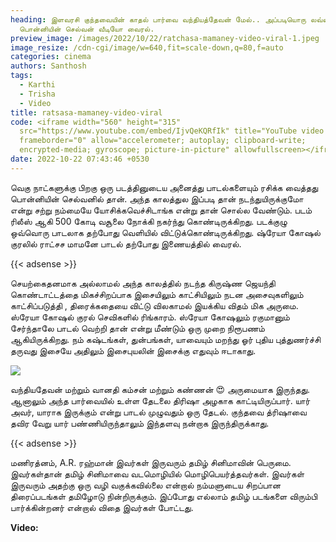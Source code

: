 ```yaml
---
heading: இளவரசி குந்தவையின் காதல் பார்வை வந்தியத்தேவன் மேல்.. அப்படியொரு லவ்வு..
  பொன்னியின் செல்வன் வீடியோ வைரல்.
preview_image: /images/2022/10/22/ratchasa-mamaney-video-viral-1.jpeg
image_resize: /cdn-cgi/image/w=640,fit=scale-down,q=80,f=auto
categories: cinema
authors: Santhosh
tags:
  - Karthi
  - Trisha
  - Video
title: ratsasa-mamaney-video-viral
code: <iframe width="560" height="315"
  src="https://www.youtube.com/embed/IjvQeKQRfIk" title="YouTube video player"
  frameborder="0" allow="accelerometer; autoplay; clipboard-write;
  encrypted-media; gyroscope; picture-in-picture" allowfullscreen></iframe>
date: 2022-10-22 07:43:46 +0530
---
```



வெகு நாட்களுக்கு பிறகு ஒரு படத்தினுடைய அனைத்து பாடல்களையும் ரசிக்க வைத்தது பொன்னியின் செல்வனில் தான். அந்த காலத்துல இப்படி தான் நடந்துயிருக்குமோ என்று சற்று நம்மையே யோசிக்கவெச்சிடாங்க என்று தான் சொல்ல வேண்டும். படம் ரிலீஸ் ஆகி 500 கோடி வசூலை நோக்கி நகர்ந்து கொண்டிருக்கிறது. படக்குழு ஒவ்வொரு பாடலாக தற்போது வெளியில் விட்டுக்கொண்டிருக்கிறது. ஷ்ரேயா கோஷல் குரலில் ராட்சச மாமனே பாடல் தற்போது இணையத்தில் வைரல்.

{{< adsense >}}

செயற்கைதனமாக அல்லாமல் அந்த காலத்தில் நடந்த கிருஷ்ண ஜெயந்தி கொண்டாட்டத்தை மிகச்சிறப்பாக இசையிலும் காட்சியிலும் நடன அசைவுகளிலும்  காட்சிப்படுத்தி , திரைக்கதையை விட்டு விலகாமல் இயக்கிய விதம் மிக அருமை. ஸ்ரேயா கோஷல் குரல் செவிகளில் ரிங்காரம். ஸ்ரேயா கோஷலும் ரகுமானும் சேர்ந்தாலே பாடல் வெற்றி தான் என்று மீண்டும் ஒரு முறை நிரூபணம் ஆகியிருக்கிறது. நம் கஷ்டங்கள், துன்பங்கள்,  யாவையும் மறந்து ஓர் புதிய புத்துணர்ச்சி தருவது இசையே அதிலும் இசைபுயலின் இசைக்கு  எதுவும்  ஈடாகாது.

![](/images/2022/10/22/ratchasa-mamaney-video-viral.jpeg)

வந்தியதேவன் மற்றும் வானதி 
கம்சன் மற்றும் கண்ணன் 😍
அருமையாக இருந்தது. ஆனாலும் அந்த பார்வையில் உள்ள தேடலை திரிஷா அழகாக காட்டியிருப்பார். யார் அவர், யாராக இருக்கும் என்று பாடல் முழுவதும் ஒரு தேடல். குந்தவை த்ரிஷாவை தவிர வேறு யார் பண்ணியிருந்தாலும் இந்தளவு நன்றாக இருந்திருக்காது.

{{< adsense >}}

மணிரத்னம், A.R. ரஹ்மான் இவர்கள் இருவரும் தமிழ் சினிமாவின் பெருமை. இவர்கள்தான் தமிழ் சினிமாவை வடமொழியில் மொழிபெயர்த்தவர்கள். இவர்கள் இருவரும் அதற்கு ஒரு வழி வகுக்கவில்லை என்றால் நம்மளுடைய சிறப்பான திரைப்படங்கள் தமிழோடு நின்றிருக்கும். இப்போது எல்லாம் தமிழ் படங்களை விரும்பி பார்க்கின்றனர் என்றால் விதை இவர்கள் போட்டது.

**V﻿ideo:**